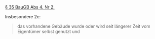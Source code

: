 [§ 35 BauGB Abs 4. Nr 2.](https://www.gesetze-im-internet.de/bbaug/__35.html)

Insbesondere 2c:

> das vorhandene Gebäude wurde oder wird seit längerer Zeit vom Eigentümer selbst genutzt und
